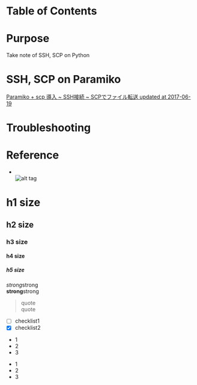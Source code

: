 Table of Contents  
=================


# Purpose
Take note of SSH, SCP on Python  

# SSH, SCP on Paramiko  
[Paramiko + scp 導入 ~ SSH接続 ~ SCPでファイル転送 updated at 2017-06-19](https://qiita.com/int_main_void/items/1cdec761b745010629d5)  


# Troubleshooting


# Reference


* []()  
![alt tag]()  

# h1 size

## h2 size

### h3 size

#### h4 size

##### h5 size

*strong*strong  
**strong**strong  

> quote  
> quote

- [ ] checklist1
- [x] checklist2

* 1
* 2
* 3

- 1
- 2
- 3
